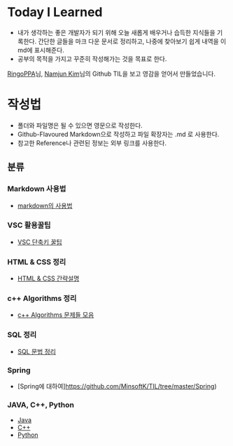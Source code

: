 # Today I Learned
* 내가 생각하는 좋은 개발자가 되기 위해 
  오늘 새롭게 배우거나 습득한 지식들을 기록한다. 간단한 글들을 마크 다운 문서로 정리하고, 나중에 찾아보기 쉽게 내역을 이 md에 표시해준다.
* 공부의 목적을 가지고 꾸준히 작성해가는 것을 목표로 한다.

[RingoPPA](https://github.com/ksu3101/TIL)님, [Namjun Kim](https://github.com/namjunemy/TIL)님의 Github TIL을 보고 영감을 얻어서 만들었습니다. 



# 작성법
* 폴더와 파일명은 될 수 있으면 영문으로 작성한다.
* Github-Flavoured Markdown으로 작성하고 파일 확장자는 .md 로 사용한다.
* 참고한 Reference나 관련된 정보는 외부 링크를 사용한다.



## 분류

### Markdown 사용법
* [markdown의 사용법](https://github.com/MinsoftK/TIL/blob/master/Markdown/howtouse-Markdown.md)


### VSC 활용꿀팁
* [VSC 단축키 꿀팁](https://github.com/MinsoftK/TIL/blob/master/VSC/VS%EC%BD%94%EB%93%9C%20%EC%9C%A0%EC%9A%A9%ED%95%9C%20%EB%8B%A8%EC%B6%95%ED%82%A4.md)

### HTML & CSS 정리
* [HTML & CSS 간략설명](https://github.com/MinsoftK/TIL/tree/master/HTML-CSS-JS)

### c++ Algorithms 정리
* [c++ Algorithms 문제들 모음](https://github.com/MinsoftK/c-Algorithm_Q)

### SQL 정리
* [SQL 문법 정리](https://github.com/MinsoftK/TIL/tree/master/SQL)

### Spring
* [Spring에 대하여]https://github.com/MinsoftK/TIL/tree/master/Spring)

### JAVA, C++, Python
* [Java](https://github.com/MinsoftK/TIL/tree/master/JAVA)
* [C++](https://github.com/MinsoftK/TIL/tree/master/c%2B%2B_study)
* [Python](https://github.com/MinsoftK/TIL/tree/master/python)
